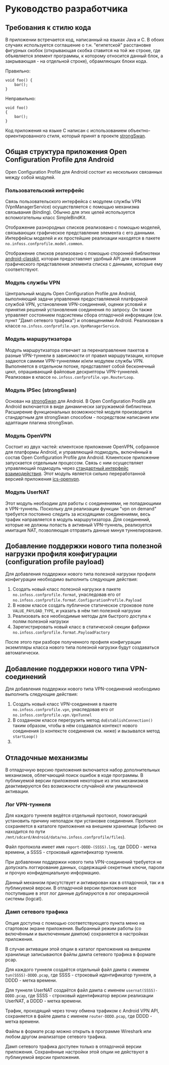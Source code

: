 # Руководство разработчика #

## Требования к стилю кода ##

В приложении встречается код, написанный на языках Java и C. В обоих случаях используется соглашение о т.н. "египетской" расстановке фигурных скобок (открывающая скобка ставится на той же строке, где объявляется элемент программы, к которому относится данный блок, а закрывающая - на отдельной строке), обрамляющих блоки кода.

Правильно:

    void foo() {
        bar();
    }

Неправильно:

    void foo()
    {
        bar();
    }


Код приложения на языке C написан с использованием объектно-ориентированного стиля, который принят в проекте [strongSwan](https://wiki.strongswan.org/projects/strongswan/wiki/ObjectOrientedC).

## Общая структура приложения Open Configuration Profile для Android ##
Open Configuration Profile для Android состоит из нескольких связанных между собой модулей. 

### Пользовательский интерфейс ###
Связь пользовательского интерфейса с модулем службы VPN (VpnManagerService) осуществляется с помощью механизма связывания (binding). Обычно для этих целей используется вспомогательны класс SimpleBindKit.

Отображение разнородных списков реализовано с помощью моделей, связывающих графическое представление элемента с его данными. Интерфейсы моделей и их простейшие реализации находятся в пакете `no.infoss.confprofile.model.common`.

Отображение списков реализовано с помощью сторонней библиотеки [android-classkit](https://github.com/demitsuri/android-classkit), которая предоставляет удобный API для связывания графического представления элемента списка с данными, которые ему соответствуют.

### Модуль службы VPN ###
Центральный модуль Open Configuration Profile для Android, выполняющий задачи управления предоставляемой платформой службой VPN, установления VPN-соединений, оценки условий и принятия решений установления соединения по запросу. Он также управляет состоянием подсистемы сбора отладочной информации (см. пункт "Дамп сетевого трафика") и оповещениями Android. Реализован в классе `no.infoss.confprofile.vpn.VpnManagerService`.

### Модуль маршрутизатора ###
Модуль маршрутизатора отвечает за перенаправление пакетов в разные VPN-туннели в зависимости от правил маршрутизации, которые задаются самими VPN-туннелями и/или модулем службы VPN. Выполняется в отдельном потоке, представляет собой бесконечный цикл, опрашивающий файловые дескрипторы VPN-туннелей. Реализован в классе `no.infoss.confprofile.vpn.RouterLoop`.

### Модуль IPSec (strongSwan) ###
Основан на [strongSwan](https://strongswan.org/) для Android. В Open Configuration Prodile для Android включается в виде динамически загружаемой библиотеки. Расширение функциональных возможностей модуля производится стандартным для strongSwan способом - посредством написания или адаптации плагина strongSwan.

### Модуль OpenVPN ###
Состоит из двух частей: клиентское приложение OpenVPN, собранное для платформы Android, и управляющий подмодуль, включённый в состав Open Configuration Profile для Android. Клиентское приложение запускается отдельным процессом. Связь с ним осуществляет управляющий подмодуль через [стандартный интерфейс взаимодействия](https://openvpn.net/index.php/open-source/documentation/miscellaneous/79-management-interface.html). Этот модуль является сильно переработанной версией приложения [ics-openvpn](https://code.google.com/p/ics-openvpn/).

### Модуль UserNAT ###
Этот модуль необходим для работы с соединениями, не попадающими в VPN-туннель. Поскольку для реализации функции "vpn on demand" требуется постоянно следить за исходящими соединениями, весь трафик направляется в модуль маршрутизатора. Для соединений, которые не должны попасть в активный VPN-туннель, реализуется имитация NAT, позволяющая отправить данные минуя туннелирование.


## Добавление поддержки нового типа полезной нагрузки профиля конфигурации (configuration profile payload) ##

Для добавления поддержки нового типа полезной нагрузки профиля конфигурации необходимо выполнить следующие действия:

1. Создать новый класс полезной нагрузки в пакете `no.infoss.confprofile.format`, унаследовав его от `no.infoss.confprofile.format.ConfigurationProfile.Payload`
2. В новом классе создать публичное статическое строковое поле `VALUE_PAYLOAD_TYPE`, и указать в нём тип полезной нагрузки
3. Реализовать все необходимые методы для быстрого доступа к полям полезной нагрузки
4. Зарегистрировать новый класс в статической секции фабрики `no.infoss.confprofile.format.PayloadFactory`

После этого при разборе полученного профиля конфигурации экземпляры класса нового типа полезной нагрузки будут создаваться автоматически.

## Добавление поддержки нового типа VPN-соединений ##

Для добавления поддержки нового типа VPN-соединений необходимо выполнить следующие действия:

1. Создать новый класс VPN-соединения в пакете `no.infoss.confprofile.vpn`, унаследовав его от `no.infoss.confprofile.vpn.VpnTunnel`
2. В созданном классе перегрузить метод `doEstablishConnection()` таким образом, чтобы в нём создавался контекст нового соединения (о контексте соединения см. ниже) и вызывался метод `startLoop()`
3. 

## Отладочные механизмы ##

В отладочную версию приложения включается набор дополнительных механизмов, облегчающий поиск ошибок в коде программы. В публикуемой версии приложения некоторые из этих механизмов деактивируются без возможности случайной или умышленной активации. 

### Лог VPN-туннеля ###
Для каждого туннеля ведётся отдельный протокол, помогающий установить причину неполадок при установке соединения. Протокол сохраняется в каталоге приложения на внешнем хранилище (обычно он находится по пути `/mnt/sdcard/Android/data/no.infoss.confprofile/files`). 

Файл протокола имеет имя `report-DDDD-(SSSS).log`, где DDDD - метка времени, а SSSS - строковый идентификатор туннеля.

При добавлении поддержки нового типа VPN-соединений требуется не допускать логгирование данных, содержащий секретные ключи, пароли и прочую конфиденциальную информацию.

Данный механизм присутствует и активирован как в отладочной, так и в публикуемой версии.
В отладочной версии приложения все поступившие в этот лог данные дублируются в лог операционной системы (logcat).

### Дамп сетевого трафика ###
Опция доступна с помощью соответствующего пункта меню на стартовом экране приложения. Выбранный режим работы (со включённым и выключенным дампом) сохраняется в настройках приложения.

В случае активации этой опции в каталог приложения на внешнем хранилище записываются файлы дампа сетевого трафика в формате pcap.

Для каждого туннеля создаётся отдельный файл дампа с именем `tun(SSSS)-DDDD.pcap`, где SSSS - строковый идентификатор туннеля, а DDDD - метка времени.

Для туннеля UserNAT создаётся файл дампа с именем `usernat(SSSS)-DDDD.pcap`, где SSSS - строковый идентификатор версии реализации UserNAT, а DDDD - метка времени.

Трафик, проходящий через точку обмена трафиком с Android VPN API, сохраняется в файле дампа с именем `router-DDDD.pcap`, где DDDD - метка времени.

Файлы в формате pcap можно открыть в программе Wireshark или любом другом анализаторе сетевого трафика. 

Дамп сетевого трафика доступен только в отладочной версии приложения. Сохранённые настройки этой опции не действуют в публикуемой версии приложения.